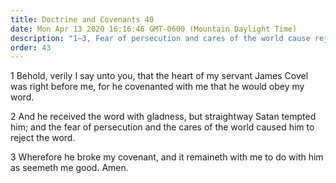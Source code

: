 ```yaml
---
title: Doctrine and Covenants 40
date: Mon Apr 13 2020 16:16:46 GMT-0600 (Mountain Daylight Time)
description: "1–3, Fear of persecution and cares of the world cause rejection of the gospel."
order: 43
---
```


1 Behold, verily I say unto you, that the heart of my servant James Covel was right before me, for he covenanted with me that he would obey my word.

2 And he received the word with gladness, but straightway Satan tempted him; and the fear of persecution and the cares of the world caused him to reject the word.

3 Wherefore he broke my covenant, and it remaineth with me to do with him as seemeth me good. Amen.
